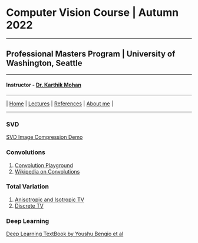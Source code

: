 # Computer Vision Course | Autumn 2022 

***
 
## Professional Masters Program | University of Washington, Seattle 

***


#### Instructor - [Dr. Karthik Mohan](https://www.ece.uw.edu/people/karthik-mohan/)

***

| [Home](index.md)  | [Lectures](lectures.md)  | [References](references.md)  | [About me](karthik.md) |


***


### SVD 
[SVD Image Compression Demo](https://timbaumann.info/svd-image-compression-demo/)

### Convolutions
1. [Convolution Playground](https://generic-github-user.github.io/Image-Convolution-Playground/src/)
1. [Wikipedia on Convolutions](https://en.wikipedia.org/wiki/Kernel_(image_processing))

### Total Variation
1. [Anisotropic and Isotropic TV](https://www.math.uci.edu/~jxin/cam14-69.pdf)
1. [Discrete TV](https://hal.archives-ouvertes.fr/hal-01309685v3/document)


### Deep Learning
[Deep Learning TextBook by Youshu Bengio et al](https://www.deeplearningbook.org/)